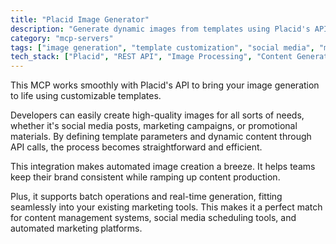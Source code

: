 ```yaml
---
title: "Placid Image Generator"
description: "Generate dynamic images from templates using Placid's API for social media posts and marketing materials."
category: "mcp-servers"
tags: ["image generation", "template customization", "social media", "marketing automation", "content management"]
tech_stack: ["Placid", "REST API", "Image Processing", "Content Generation", "Marketing Automation", "Batch Operations", "Real-time Processing"]
---
```


This MCP works smoothly with Placid's API to bring your image generation to life using customizable templates.

Developers can easily create high-quality images for all sorts of needs, whether it's social media posts, marketing campaigns, or promotional materials. By defining template parameters and dynamic content through API calls, the process becomes straightforward and efficient.

This integration makes automated image creation a breeze. It helps teams keep their brand consistent while ramping up content production. 

Plus, it supports batch operations and real-time generation, fitting seamlessly into your existing marketing tools. This makes it a perfect match for content management systems, social media scheduling tools, and automated marketing platforms.